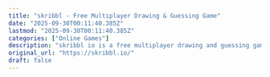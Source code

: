 ```yaml
---
title: "skribbl - Free Multiplayer Drawing & Guessing Game"
date: "2025-09-30T00:11:40.385Z"
lastmod: "2025-09-30T00:11:40.385Z"
categories: ["Online Games"]
description: "skribbl io is a free multiplayer drawing and guessing game. Draw and guess words with your friends and people all around the world! Score the most points and be the winner!"
original_url: "https://skribbl.io/"
draft: false
---
```

